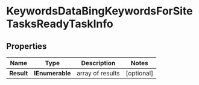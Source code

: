 # KeywordsDataBingKeywordsForSiteTasksReadyTaskInfo


## Properties

| Name | Type | Description | Notes |
|------------ | ------------- | ------------- | -------------|
**Result** | **IEnumerable<KeywordsDataBingKeywordsForSiteTasksReadyResultInfo>** | array of results |[optional]|
